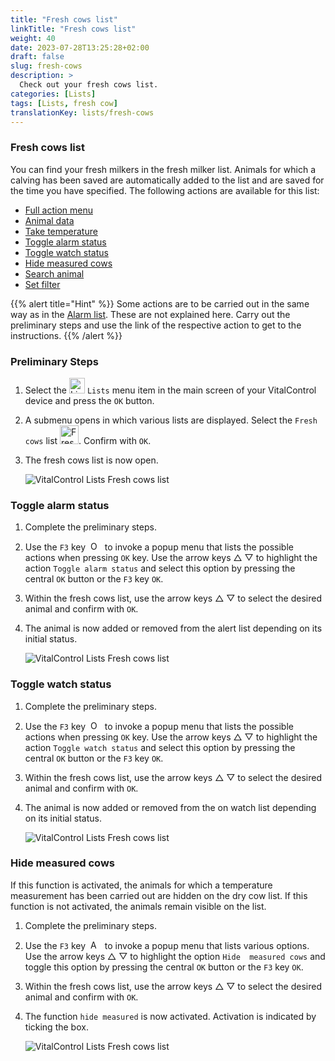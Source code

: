 ```yaml
---
title: "Fresh cows list"
linkTitle: "Fresh cows list"
weight: 40
date: 2023-07-28T13:25:28+02:00
draft: false
slug: fresh-cows
description: >
  Check out your fresh cows list.
categories: [Lists]
tags: [Lists, fresh cow]
translationKey: lists/fresh-cows
---
```

### Fresh cows list

You can find your fresh milkers in the fresh milker list. Animals for which a calving has been saved are automatically added to the list and are saved for the time you have specified. The following actions are available for this list:

- [Full action menu](../alarm/#full-action-menu)
- [Animal data](../alarm/#animal-data)
- [Take temperature](../alarm/#take-temperature)
- [Toggle alarm status](#toggle-alarm-status)
- [Toggle watch status](#toggle-watch-status)
- [Hide measured cows](#hide-measured-cows)
- [Search animal](../alarm/#search-animal)
- [Set filter](../alarm/#set-filter)

{{% alert title="Hint" %}}
Some actions are to be carried out in the same way as in the [Alarm list](../alarm). These are not explained here. Carry out the preliminary steps and use the link of the respective action to get to the instructions.
{{% /alert %}}

### Preliminary Steps

1. Select the <img src="/icons/main/lists.svg" width="25" align="bottom" alt="Lists" /> `Lists` menu item in the main screen of your VitalControl device and press the `OK` button.

2. A submenu opens in which various lists are displayed. Select the `Fresh cows` list <img src="/icons/lists/freshcows.svg" width="30" align="bottom" alt="Fresh-cows" />. Confirm with `OK`.

3. The fresh cows list is now open.

   ![VitalControl Lists Fresh cows list](../images/firststeps4.png "Fresh cow list")

### Toggle alarm status

1. Complete the preliminary steps.

2. Use the `F3` key &nbsp;<img src="/icons/footer/open-popup.svg" width="15" align="bottom" alt="Open popup" />&nbsp; to invoke a popup menu that lists the possible actions when pressing `OK` key. Use the arrow keys △ ▽ to highlight the action `Toggle alarm status` and select this option by pressing the central `OK` button or the `F3` key `OK`.

3. Within the fresh cows list, use the arrow keys △ ▽ to select the desired animal and confirm with `OK`.

4. The animal is now added or removed from the alert list depending on its initial status.

   ![VitalControl Lists Fresh cows list](../images/togglealarmstatus.png "Toggle alarm status")

### Toggle watch status

1. Complete the preliminary steps.

2. Use the `F3` key &nbsp;<img src="/icons/footer/open-popup.svg" width="15" align="bottom" alt="Open popup" />&nbsp; to invoke a popup menu that lists the possible actions when pressing `OK` key. Use the arrow keys △ ▽ to highlight the action `Toggle watch status` and select this option by pressing the central `OK` button or the `F3` key `OK`.

3. Within the fresh cows list, use the arrow keys △ ▽ to select the desired animal and confirm with `OK`.

4. The animal is now added or removed from the on watch list depending on its initial status.

   ![VitalControl Lists Fresh cows list](../images/togglewatchstatus.png "Toggle watch status")

### Hide measured cows

If this function is activated, the animals for which a temperature measurement has been carried out are hidden on the dry cow list. If this function is not activated, the animals remain visible on the list.

1. Complete the preliminary steps.

2. Use the `F3` key &nbsp;<img src="/icons/footer/open-popup.svg" width="15" align="bottom" alt="Actions" />&nbsp; to invoke a popup menu that lists various options. Use the arrow keys △ ▽ to highlight the option `Hide  measured cows` and toggle this option by pressing the central `OK` button or the `F3` key `OK`.

3. Within the fresh cows list, use the arrow keys △ ▽ to select the desired animal and confirm with `OK`.

4. The function `hide measured` is now activated. Activation is indicated by ticking the box.

   ![VitalControl Lists Fresh cows list](../images/hidemeasuredcows.png "Hide measured cows")